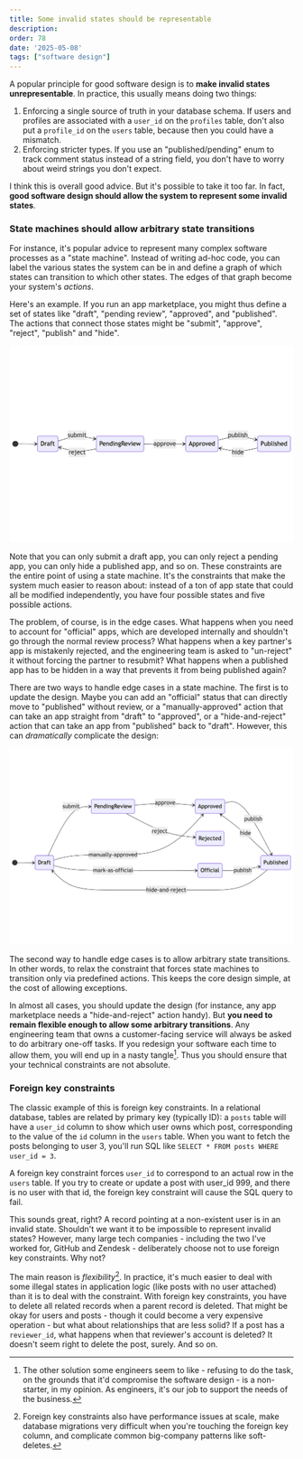 ```yaml
---
title: Some invalid states should be representable
description: 
order: 78
date: '2025-05-08'
tags: ["software design"]
---
```


A popular principle for good software design is to **make invalid states unrepresentable**. In practice, this usually means doing two things:

1. Enforcing a single source of truth in your database schema. If users and profiles are associated with a `user_id` on the `profiles` table, don't also put a `profile_id` on the `users` table, because then you could have a mismatch.
2. Enforcing stricter types. If you use an "published/pending" enum to track comment status instead of a string field, you don't have to worry about weird strings you don't expect.

I think this is overall good advice. But it's possible to take it too far. In fact, **good software design should allow the system to represent some invalid states**.

### State machines should allow arbitrary state transitions

For instance, it's popular advice to represent many complex software processes as a "state machine". Instead of writing ad-hoc code, you can label the various states the system can be in and define a graph of which states can transition to which other states. The edges of that graph become your system's _actions_.

Here's an example. If you run an app marketplace, you might thus define a set of states like "draft", "pending review", "approved", and "published". The actions that connect those states might be "submit", "approve", "reject", "publish" and "hide".

![mermaid](mermaid.png)

Note that you can only submit a draft app, you can only reject a pending app, you can only hide a published app, and so on. These constraints are the entire point of using a state machine. It's the constraints that make the system much easier to reason about: instead of a ton of app state that could all be modified independently, you have four possible states and five possible actions.

The problem, of course, is in the edge cases. What happens when you need to account for "official" apps, which are developed internally and shouldn't go through the normal review process? What happens when a key partner's app is mistakenly rejected, and the engineering team is asked to "un-reject" it without forcing the partner to resubmit?  What happens when a published app has to be hidden in a way that prevents it from being published again?

There are two ways to handle edge cases in a state machine. The first is to update the design. Maybe you can add an "official" status that can directly move to "published" without review, or a "manually-approved" action that can take an app straight from "draft" to "approved", or a "hide-and-reject" action that can take an app from "published" back to "draft". However, this can _dramatically_ complicate the design:

![complex](mermaid-complex.png)

The second way to handle edge cases is to allow arbitrary state transitions. In other words, to relax the constraint that forces state machines to transition only via predefined actions. This keeps the core design simple, at the cost of allowing exceptions.

In almost all cases, you should update the design (for instance, any app marketplace needs a "hide-and-reject" action handy). But **you need to remain flexible enough to allow some arbitrary transitions**. Any engineering team that owns a customer-facing service will always be asked to do arbitrary one-off tasks. If you redesign your software each time to allow them, you will end up in a nasty tangle[^1]. Thus you should ensure that your technical constraints are not absolute.

### Foreign key constraints

The classic example of this is foreign key constraints. In a relational database, tables are related by primary key (typically ID): a `posts` table will have a `user_id` column to show which user owns which post, corresponding to the value of the `id` column in the `users` table. When you want to fetch the posts belonging to user 3, you'll run SQL like `SELECT * FROM posts WHERE user_id = 3`.

A foreign key constraint forces `user_id` to correspond to an actual row in the `users` table. If you try to create or update a post with user_id 999, and there is no user with that id, the foreign key constraint will cause the SQL query to fail.

This sounds great, right? A record pointing at a non-existent user is in an invalid state. Shouldn't we want it to be impossible to represent invalid states? However, many large tech companies - including the two I've worked for, GitHub and Zendesk - deliberately choose not to use foreign key constraints. Why not?

The main reason is _flexibility_[^2]. In practice, it's much easier to deal with some illegal states in application logic (like posts with no user attached) than it is to deal with the constraint. With foreign key constraints, you have to delete all related records when a parent record is deleted. That might be okay for users and posts - though it could become a very expensive operation - but what about relationships that are less solid? If a post has a `reviewer_id`, what happens when that reviewer's account is deleted? It doesn't seem right to delete the post, surely. And so on.



[^1]: The other solution some engineers seem to like - refusing to do the task, on the grounds that it'd compromise the software design - is a non-starter, in my opinion. As engineers, it's our job to support the needs of the business.

[^2]: Foreign key constraints also have performance issues at scale, make database migrations very difficult when you're touching the foreign key column, and complicate common big-company patterns like soft-deletes.